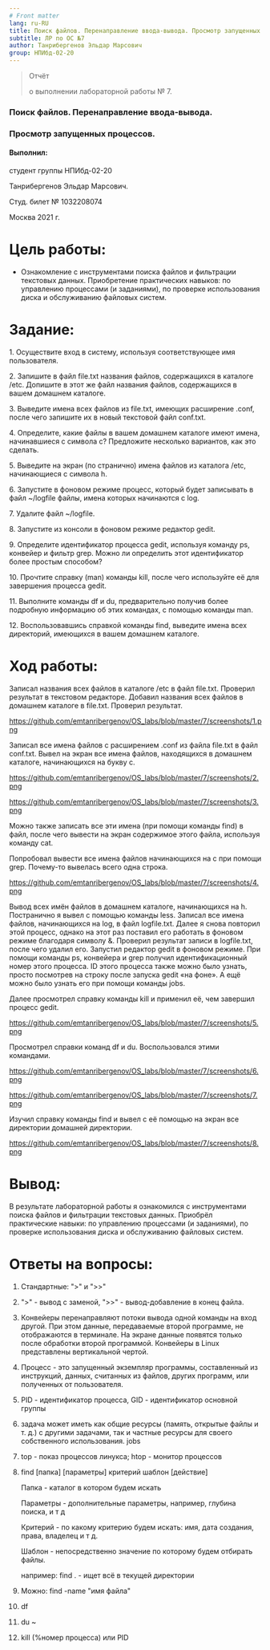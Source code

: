 ```yaml
---
# Front matter
lang: ru-RU
title: Поиск файлов. Перенаправление ввода-вывода. Просмотр запущенных процессов.
subtitle: ЛР по ОС №7
author: Танрибергенов Эльдар Марсович
group: НПИбд-02-20
---
```




> Отчёт
>
> о выполнении лабораторной работы № 7.

### Поиск файлов. Перенаправление ввода-вывода.

### Просмотр запущенных процессов.



#### Выполнил:

студент группы НПИбд-02-20

Танрибергенов Эльдар Марсович.

Студ. билет № 1032208074

Москва 2021 г.



# Цель работы:

-   Ознакомление с инструментами поиска файлов и фильтрации текстовых
    данных. Приобретение практических навыков: по управлению процессами
    (и заданиями), по проверке использования диска и обслуживанию
    файловых систем.

# Задание:

1\. Осуществите вход в систему, используя соответствующее имя
пользователя.

2\. Запишите в файл file.txt названия файлов, содержащихся в каталоге
/etc. Допишите в этот же файл названия файлов, содержащихся в вашем
домашнем каталоге.

3\. Выведите имена всех файлов из file.txt, имеющих расширение .conf,
после чего запишите их в новый текстовой файл conf.txt.

4\. Определите, какие файлы в вашем домашнем каталоге имеют имена,
начинавшиеся с символа c? Предложите несколько вариантов, как это
сделать.

5\. Выведите на экран (по странично) имена файлов из каталога /etc,
начинающиеся с символа h.

6\. Запустите в фоновом режиме процесс, который будет записывать в файл
\~/logfile файлы, имена которых начинаются с log.

7\. Удалите файл \~/logfile.

8\. Запустите из консоли в фоновом режиме редактор gedit.

9\. Определите идентификатор процесса gedit, используя команду ps,
конвейер и фильтр grep. Можно ли определить этот идентификатор более
простым способом?

10\. Прочтите справку (man) команды kill, после чего используйте её для
завершения процесса gedit.

11\. Выполните команды df и du, предварительно получив более подробную
информацию об этих командах, с помощью команды man.

12\. Воспользовавшись справкой команды find, выведите имена всех
директорий, имеющихся в вашем домашнем каталоге.

# Ход работы:

Записал названия всех файлов в каталоге /etc в файл file.txt. Проверил
результат в текстовом редакторе. Добавил названия всех файлов в домашнем
каталоге в file.txt. Проверил результат.

https://github.com/emtanribergenov/OS_labs/blob/master/7/screenshots/1.png

Записал все имена файлов с расширением .conf из файла file.txt в файл
conf.txt. Вывел на экран все имена файлов, находящихся в домашнем
каталоге, начинающихся на букву c.

https://github.com/emtanribergenov/OS_labs/blob/master/7/screenshots/2.png

https://github.com/emtanribergenov/OS_labs/blob/master/7/screenshots/3.png

Можно также записать все эти имена (при помощи команды find) в файл,
после чего вывести на экран содержимое этого файла, используя команду
cat.

Попробовал вывести все имена файлов начинающихся на c при помощи grep.
Почему-то вывелась всего одна строка.

https://github.com/emtanribergenov/OS_labs/blob/master/7/screenshots/4.png

Вывод всех имён файлов в домашнем каталоге, начинающихся на h.
Постранично я вывел с помощью команды less. Записал все имена файлов,
начинающихся на log, в файл logfile.txt. Далее я снова повторил этой
процесс, однако на этот раз поставил его работать в фоновом режиме
благодаря символу &. Проверил результат записи в logfile.txt, после чего
удалил его. Запустил редактор gedit в фоновом режиме. При помощи команды
ps, конвейера и grep получил идентификационный номер этого процесса. ID
этого процесса также можно было узнать, просто посмотрев на строку после
запуска gedit «на фоне». А ещё можно было узнать его при помощи команды
jobs.

Далее просмотрел справку команды kill и применил её, чем завершил
процесс gedit.

https://github.com/emtanribergenov/OS_labs/blob/master/7/screenshots/5.png

Просмотрел справки команд df и du. Воспользовался этими командами.

https://github.com/emtanribergenov/OS_labs/blob/master/7/screenshots/6.png

https://github.com/emtanribergenov/OS_labs/blob/master/7/screenshots/7.png

Изучил справку команды find и вывел с её помощью на экран все директории
домашней директории.

https://github.com/emtanribergenov/OS_labs/blob/master/7/screenshots/8.png

# Вывод:

В результате лабораторной работы я ознакомился с инструментами поиска
файлов и фильтрации текстовых данных. Приобрёл практические навыки: по
управлению процессами (и заданиями), по проверке использования диска и
обслуживанию файловых систем.



# Ответы на вопросы:

1. Стандартные: ">" и ">>"

2.  ">" - вывод с заменой,  ">>" - вывод-добавление в конец файла. 

3.  Конвейеры перенаправляют потоки вывода одной команды на вход другой. При этом данные, передаваемые второй программе, не отображаются в терминале. На экране данные появятся только после обработки второй программой. Конвейеры в Linux представлены вертикальной чертой.

4.  Процесс - это запущенный экземпляр программы, составленный из инструкций, данных, считанных из файлов, других программ, или полученных от пользователя.

5.  PID - идентификатор процесса, GID - идентификатор основной группы

6.  задача может иметь как общие ресурсы (память, открытые файлы и т. д.) с другими задачами, так и частные ресурсы для своего собственного использования. jobs

7. top - показ процессов линукса; htop - монитор процессов 

8. find [папка] [параметры] критерий шаблон [действие]

   Папка - каталог в котором будем искать

   Параметры - дополнительные параметры, например, глубина поиска, и т д

   Критерий - по какому критерию будем искать: имя, дата создания, права, владелец и т д.

   Шаблон - непосредственно значение по которому будем отбирать файлы.

   например: find .  -  ищет всё в текущей директории

9.  Можно: find -name "имя файла" 

10.  df

11.  du ~ 

12.  kill (%номер процесса) или PID
